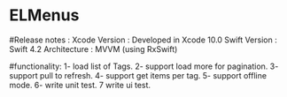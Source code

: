 # ELMenus
#Release notes : Xcode Version : Developed in Xcode 10.0 Swift Version : Swift 4.2 Architecture : MVVM (using RxSwift)

#functionality: 
1- load list of Tags. 
2- support load more for pagination. 
3- support pull to refresh. 
4- support get items per tag.
5- support offline mode.
6- write unit test.
7 write ui test.
